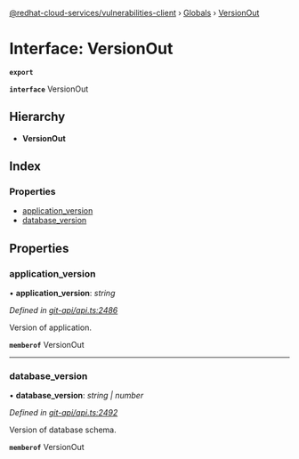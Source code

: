 [@redhat-cloud-services/vulnerabilities-client](../README.md) › [Globals](../globals.md) › [VersionOut](versionout.md)

# Interface: VersionOut

**`export`** 

**`interface`** VersionOut

## Hierarchy

* **VersionOut**

## Index

### Properties

* [application_version](versionout.md#application_version)
* [database_version](versionout.md#database_version)

## Properties

###  application_version

• **application_version**: *string*

*Defined in [git-api/api.ts:2486](https://github.com/RedHatInsights/javascript-clients/blob/master/packages/vulnerabilities/git-api/api.ts#L2486)*

Version of application.

**`memberof`** VersionOut

___

###  database_version

• **database_version**: *string | number*

*Defined in [git-api/api.ts:2492](https://github.com/RedHatInsights/javascript-clients/blob/master/packages/vulnerabilities/git-api/api.ts#L2492)*

Version of database schema.

**`memberof`** VersionOut
